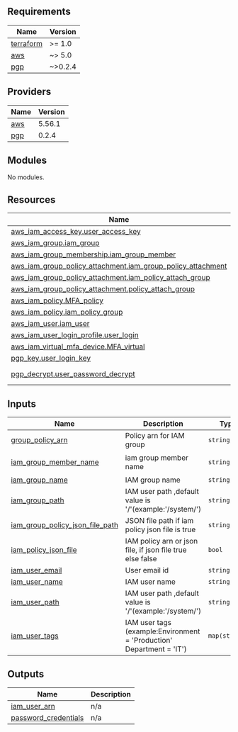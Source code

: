 ## Requirements

| Name | Version |
|------|---------|
| <a name="requirement_terraform"></a> [terraform](#requirement\_terraform) | >= 1.0 |
| <a name="requirement_aws"></a> [aws](#requirement\_aws) | ~> 5.0 |
| <a name="requirement_pgp"></a> [pgp](#requirement\_pgp) | ~>0.2.4 |

## Providers

| Name | Version |
|------|---------|
| <a name="provider_aws"></a> [aws](#provider\_aws) | 5.56.1 |
| <a name="provider_pgp"></a> [pgp](#provider\_pgp) | 0.2.4 |

## Modules

No modules.

## Resources

| Name | Type |
|------|------|
| [aws_iam_access_key.user_access_key](https://registry.terraform.io/providers/hashicorp/aws/latest/docs/resources/iam_access_key) | resource |
| [aws_iam_group.iam_group](https://registry.terraform.io/providers/hashicorp/aws/latest/docs/resources/iam_group) | resource |
| [aws_iam_group_membership.iam_group_member](https://registry.terraform.io/providers/hashicorp/aws/latest/docs/resources/iam_group_membership) | resource |
| [aws_iam_group_policy_attachment.iam_group_policy_attachment](https://registry.terraform.io/providers/hashicorp/aws/latest/docs/resources/iam_group_policy_attachment) | resource |
| [aws_iam_group_policy_attachment.iam_policy_attach_group](https://registry.terraform.io/providers/hashicorp/aws/latest/docs/resources/iam_group_policy_attachment) | resource |
| [aws_iam_group_policy_attachment.policy_attach_group](https://registry.terraform.io/providers/hashicorp/aws/latest/docs/resources/iam_group_policy_attachment) | resource |
| [aws_iam_policy.MFA_policy](https://registry.terraform.io/providers/hashicorp/aws/latest/docs/resources/iam_policy) | resource |
| [aws_iam_policy.iam_policy_group](https://registry.terraform.io/providers/hashicorp/aws/latest/docs/resources/iam_policy) | resource |
| [aws_iam_user.iam_user](https://registry.terraform.io/providers/hashicorp/aws/latest/docs/resources/iam_user) | resource |
| [aws_iam_user_login_profile.user_login](https://registry.terraform.io/providers/hashicorp/aws/latest/docs/resources/iam_user_login_profile) | resource |
| [aws_iam_virtual_mfa_device.MFA_virtual](https://registry.terraform.io/providers/hashicorp/aws/latest/docs/resources/iam_virtual_mfa_device) | resource |
| [pgp_key.user_login_key](https://registry.terraform.io/providers/ekristen/pgp/latest/docs/resources/key) | resource |
| [pgp_decrypt.user_password_decrypt](https://registry.terraform.io/providers/ekristen/pgp/latest/docs/data-sources/decrypt) | data source |

## Inputs

| Name | Description | Type | Default | Required |
|------|-------------|------|---------|:--------:|
| <a name="input_group_policy_arn"></a> [group\_policy\_arn](#input\_group\_policy\_arn) | Policy arn for IAM group | `string` | `null` | no |
| <a name="input_iam_group_member_name"></a> [iam\_group\_member\_name](#input\_iam\_group\_member\_name) | iam group member name | `string` | `"iam group add"` | no |
| <a name="input_iam_group_name"></a> [iam\_group\_name](#input\_iam\_group\_name) | IAM group name | `string` | `""` | no |
| <a name="input_iam_group_path"></a> [iam\_group\_path](#input\_iam\_group\_path) | IAM user path ,default value is '/'(example:'/system/') | `string` | `"/"` | no |
| <a name="input_iam_group_policy_json_file_path"></a> [iam\_group\_policy\_json\_file\_path](#input\_iam\_group\_policy\_json\_file\_path) | JSON file path if iam policy json file is true | `string` | `null` | no |
| <a name="input_iam_policy_json_file"></a> [iam\_policy\_json\_file](#input\_iam\_policy\_json\_file) | IAM policy arn or json file, if json file true else false | `bool` | `false` | no |
| <a name="input_iam_user_email"></a> [iam\_user\_email](#input\_iam\_user\_email) | User email id | `string` | `null` | no |
| <a name="input_iam_user_name"></a> [iam\_user\_name](#input\_iam\_user\_name) | IAM user name | `string` | `""` | no |
| <a name="input_iam_user_path"></a> [iam\_user\_path](#input\_iam\_user\_path) | IAM user path ,default value is '/'(example:'/system/') | `string` | `"/"` | no |
| <a name="input_iam_user_tags"></a> [iam\_user\_tags](#input\_iam\_user\_tags) | IAM user tags (example:Environment = 'Production' Department  = 'IT') | `map(string)` | `null` | no |

## Outputs

| Name | Description |
|------|-------------|
| <a name="output_iam_user_arn"></a> [iam\_user\_arn](#output\_iam\_user\_arn) | n/a |
| <a name="output_password_credentials"></a> [password\_credentials](#output\_password\_credentials) | n/a |